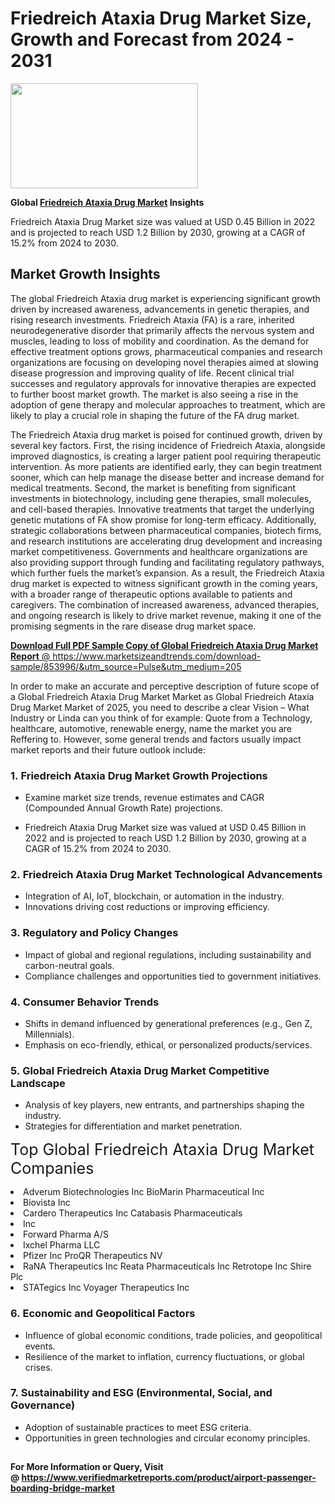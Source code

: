 <H1>Friedreich Ataxia Drug Market Size, Growth and Forecast from 2024 - 2031</H1><img class="aligncenter size-medium wp-image-584254" src="https://thirdeyenews.in/wp-content/uploads/2024/09/Global-Market-Research-300x168.jpeg" alt="" width="300" height="168" /><p><strong>Global&nbsp;<a href="https://www.marketsizeandtrends.com/download-sample/853996/&amp;utm_source=Pulse&amp;utm_medium=205">Friedreich Ataxia Drug Market</a> Insights</strong></p><p>Friedreich Ataxia Drug Market size was valued at USD 0.45 Billion in 2022 and is projected to reach USD 1.2 Billion by 2030, growing at a CAGR of 15.2% from 2024 to 2030.</p><p><h2>Market Growth Insights</h2> <p>The global Friedreich Ataxia drug market is experiencing significant growth driven by increased awareness, advancements in genetic therapies, and rising research investments. Friedreich Ataxia (FA) is a rare, inherited neurodegenerative disorder that primarily affects the nervous system and muscles, leading to loss of mobility and coordination. As the demand for effective treatment options grows, pharmaceutical companies and research organizations are focusing on developing novel therapies aimed at slowing disease progression and improving quality of life. Recent clinical trial successes and regulatory approvals for innovative therapies are expected to further boost market growth. The market is also seeing a rise in the adoption of gene therapy and molecular approaches to treatment, which are likely to play a crucial role in shaping the future of the FA drug market.</p> <p><a href="#"></a></p> <p>The Friedreich Ataxia drug market is poised for continued growth, driven by several key factors. First, the rising incidence of Friedreich Ataxia, alongside improved diagnostics, is creating a larger patient pool requiring therapeutic intervention. As more patients are identified early, they can begin treatment sooner, which can help manage the disease better and increase demand for medical treatments. Second, the market is benefiting from significant investments in biotechnology, including gene therapies, small molecules, and cell-based therapies. Innovative treatments that target the underlying genetic mutations of FA show promise for long-term efficacy. Additionally, strategic collaborations between pharmaceutical companies, biotech firms, and research institutions are accelerating drug development and increasing market competitiveness. Governments and healthcare organizations are also providing support through funding and facilitating regulatory pathways, which further fuels the market’s expansion. As a result, the Friedreich Ataxia drug market is expected to witness significant growth in the coming years, with a broader range of therapeutic options available to patients and caregivers. The combination of increased awareness, advanced therapies, and ongoing research is likely to drive market revenue, making it one of the promising segments in the rare disease drug market space.</p> <p><a href="#"></p><p><span class=""><strong>Download Full PDF Sample Copy of Global Friedreich Ataxia Drug Market Report</strong> @ <a href="https://www.marketsizeandtrends.com/download-sample/853996/&amp;utm_source=Pulse&amp;utm_medium=205" target="_blank">https://www.marketsizeandtrends.com/download-sample/853996/&amp;utm_source=Pulse&amp;utm_medium=205</a></span></p><p>In order to make an accurate and perceptive description of future scope of a Global&nbsp;Friedreich Ataxia Drug Market Market as Global&nbsp;Friedreich Ataxia Drug Market Market of 2025, you need to describe a clear Vision &ndash; What Industry or Linda can you think of for example: Quote from a Technology, healthcare, automotive, renewable energy, name the market you are Reffering to. However, some general trends and factors usually impact market reports and their future outlook include:</p><h3>1.&nbsp;<strong>Friedreich Ataxia Drug Market Growth Projections</strong></h3><ul><li>Examine market size trends, revenue estimates and CAGR (Compounded Annual Growth Rate) projections.</li><li><p>Friedreich Ataxia Drug Market size was valued at USD 0.45 Billion in 2022 and is projected to reach USD 1.2 Billion by 2030, growing at a CAGR of 15.2% from 2024 to 2030.</p></li></ul><h3>2.&nbsp;<strong>Friedreich Ataxia Drug Market Technological Advancements</strong></h3><ul><li>Integration of AI, IoT, blockchain, or automation in the industry.</li><li>Innovations driving cost reductions or improving efficiency.</li></ul><h3>3.&nbsp;<strong>Regulatory and Policy Changes</strong></h3><ul><li>Impact of global and regional regulations, including sustainability and carbon-neutral goals.</li><li>Compliance challenges and opportunities tied to government initiatives.</li></ul><h3>4.&nbsp;<strong>Consumer Behavior Trends</strong></h3><ul><li>Shifts in demand influenced by generational preferences (e.g., Gen Z, Millennials).</li><li>Emphasis on eco-friendly, ethical, or personalized products/services.</li></ul><h3>5.&nbsp;<strong>Global Friedreich Ataxia Drug Market Competitive Landscape</strong></h3><ul><li>Analysis of key players, new entrants, and partnerships shaping the industry.</li><li>Strategies for differentiation and market penetration.</li></ul><p data-pm-slice="1 1 []"><span style="color: inherit; font-family: inherit; font-size: 25px;">Top Global Friedreich Ataxia Drug Market Companies</span></p><div class="" data-test-id=""><p><li>Adverum Biotechnologies Inc BioMarin Pharmaceutical Inc</li><li> Biovista Inc</li><li> Cardero Therapeutics Inc Catabasis Pharmaceuticals</li><li> Inc</li><li> Forward Pharma A/S</li><li> Ixchel Pharma LLC</li><li> Pfizer Inc ProQR Therapeutics NV</li><li> RaNA Therapeutics Inc Reata Pharmaceuticals Inc Retrotope Inc Shire Plc</li><li> STATegics Inc Voyager Therapeutics Inc</li></p></div><h3>6.&nbsp;<strong>Economic and Geopolitical Factors</strong></h3><ul><li>Influence of global economic conditions, trade policies, and geopolitical events.</li><li>Resilience of the market to inflation, currency fluctuations, or global crises.</li></ul><h3>7.&nbsp;<strong>Sustainability and ESG (Environmental, Social, and Governance)</strong></h3><ul><li>Adoption of sustainable practices to meet ESG criteria.</li><li>Opportunities in green technologies and circular economy principles.</li></ul><h2><strong style="font-size: 14px;">For More Information or Query, Visit @&nbsp;</strong><a style="background-color: #ffffff; font-size: 14px;" href="https://www.marketsizeandtrends.com/report/friedreich-ataxia-drug-market/" target="_blank">https://www.verifiedmarketreports.com/product/airport-passenger-boarding-bridge-market</a></h2>
